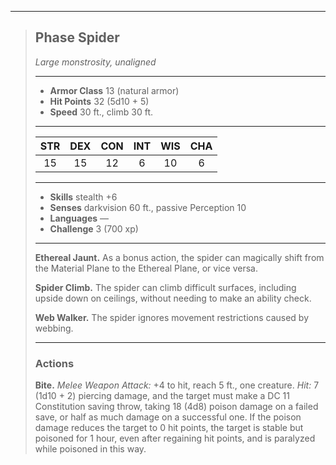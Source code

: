 ***
> ## Phase Spider
> *Large monstrosity, unaligned*
> 
> ***
> 
> - **Armor Class** 13 (natural armor)
> - **Hit Points** 32 (5d10 + 5)
> - **Speed** 30 ft., climb 30 ft.
> 
> ***
> 
> |STR|DEX|CON|INT|WIS|CHA|
> |:---:|:---:|:---:|:---:|:---:|:---:|
> |15|15|12|6|10|6|
> 
> ***
> 
> - **Skills** stealth +6
> - **Senses** darkvision 60 ft., passive Perception 10
> - **Languages** —
> - **Challenge** 3 (700 xp)
> 
> ***
> 
> **Ethereal Jaunt.** As a bonus action, the spider can magically shift from the Material Plane to the Ethereal Plane, or vice versa.
> 
> **Spider Climb.** The spider can climb difficult surfaces, including upside down on ceilings, without needing to make an ability check.
> 
> **Web Walker.** The spider ignores movement restrictions caused by webbing.
> 
> ***
> 
> ### Actions
> **Bite.** *Melee Weapon Attack:* +4 to hit, reach 5 ft., one creature. *Hit:* 7 (1d10 + 2) piercing damage, and the target must make a DC 11 Constitution saving throw, taking 18 (4d8) poison damage on a failed save, or half as much damage on a successful one. If the poison damage reduces the target to 0 hit points, the target is stable but poisoned for 1 hour, even after regaining hit points, and is paralyzed while poisoned in this way.